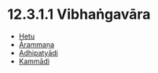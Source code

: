 

# 12.3.1.1 Vibhaṅgavāra

* [Hetu](12.3.1.1/Hetu.md)
* [Ārammaṇa](12.3.1.1/Arammana.md)
* [Adhipatyādi](12.3.1.1/Adhipatyadi.md)
* [Kammādi](12.3.1.1/Kammadi.md)



